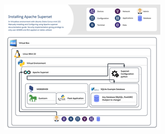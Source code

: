 <img src="https://github.com/Vasant19/Apache-Superset-Configuration/blob/main/Apache%20superset.png" alt="Architecture Apache Superset" width="600">
